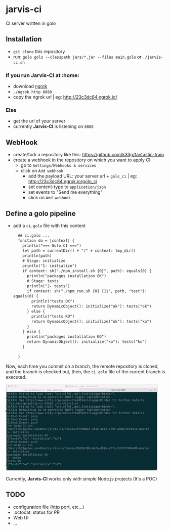 # jarvis-ci
CI server written in golo

## Installation

- `git clone` this repository
- run: `golo golo --classpath jars/*.jar --files main.golo` or `./jarvis-ci.sh`

### If you run Jarvis-CI at :home:

- download [ngrok](https://ngrok.com/)
- `./ngrok http 8888`
- copy the ngrok url | eg: http://23c3dc84.ngrok.io/

### Else

- get the url of your server
- currently **Jarvis-CI** is listening on `8888`

## WebHook

- create/fork a repository like this: https://github.com/k33g/fantastic-train
- create a webhook in the repository on which you want to apply CI
  - go to `Settings/Webhooks & services`
  - click on `Add webhook`
    - add the payload URL: your server url + `golo_ci` | eg: http://23c3dc84.ngrok.io/golo_ci
    - set content-type to `application/json`
    - set events to "Send me everything"
    - click on `Add webhook`

## Define a golo pipeline

- add a `ci.golo` file with this content
  ```golo
	## ci.golo ...
	function do = |context| {
	  println("=== Golo CI ===")
	  let path = currentDir() + "/" + context: tmp_dir()
	  println(path)
	  # Stage: initialize
	  println("1- initialize")
	  if context: sh("./npm_install.sh {0}", path): equals(0) {
	    println("packages installation OK")
	    # Stage: tests
	    println("2- tests")
	    if context: sh("./npm_run.sh {0} {1}", path, "test"):  equals(0) {
	      println("tests OK")
	      return DynamicObject(): initialize("ok"): tests("ok")
	    } else {
	      println("tests KO")
	      return DynamicObject(): initialize("ok"): tests("ko")
	    }
	  } else {
	    println("packages installation KO")
	    return DynamicObject(): initialize("ko"): tests("ko")
	  }

	}
  ```

Now, each time you commit on a branch, the remote repository is cloned, and the branch is checked out, then, the `ci.golo` file of the current branch is executed.

![octocat](jarvis-ci-000.gif)


Currently, **Jarvis-CI** works only with simple Node.js projects (It's a POC)

## TODO

- configuration file (http port, etc...)
- :octocat: status for PR
- Web UI
- ...

